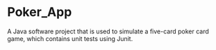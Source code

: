 # Poker_App
A Java software project that is used to simulate a five-card poker card game, which contains unit tests using Junit.
